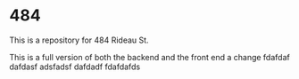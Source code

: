 # 484
This is a repository for 484 Rideau St.

This is a full version of both the backend and the front end
 a change
 fdafdaf
 dafdasf
 adsfadsf
 dafdadf
 fdafdafds